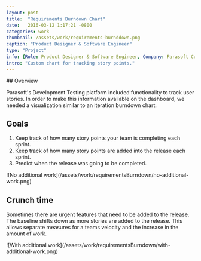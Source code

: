 ```yaml
---
layout: post
title:  "Requirements Burndown Chart"
date:   2016-03-12 1:17:21 -0800
categories: work
thumbnail: /assets/work/requirements-burnddown.png
caption: "Product Designer & Software Engineer"
type: "Project"
info: {Role: Product Designer & Software Engineer, Company: Parasoft Corp., Date: 2015, Technologies: 'JavaScript, D3.js, AJAX'}
intro: "Custom chart for tracking story points."
---
```


<div class="full-bleed-white" markdown="1">
<div class="wrapper" markdown="1">
## Overview

Parasoft's Development Testing platform included functionality to track user stories.  In order to make this information available on the dashboard, we needed a visualization similar to an iteration burndown chart.

## Goals

1. Keep track of how many story points your team is completing each sprint.
1. Keep track of how many story points are added into the release each sprint.
1. Predict when the release was going to be completed.

</div>
</div>


<div class="full-bleed orange">
<div class="wrapper" markdown="1">
  ![No additional work](/assets/work/requirementsBurndown/no-additional-work.png)
</div>
</div>

<div class="full-bleed-white" markdown="1">
<div class="wrapper" markdown="1">

## Crunch time

Sometimes there are urgent features that need to be added to the release.  The baseline shifts down as more stories are added to the release.  This allows separate measures for a teams velocity and the increase in the amount of work.

</div>
</div>

<div class="full-bleed orange">
<div class="wrapper" markdown="1">
  ![With additional work](/assets/work/requirementsBurndown/with-additional-work.png)
</div>
</div>
